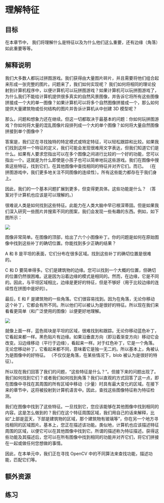 # 理解特征

## 目标

在本章节中， 我们将理解什么是特征以及为什么他们这么重要，还有边缘（角落）如此重要等等。

## 解释说明

我们大多数人都玩过拼图游戏。我们获得由大量图片碎片，并且需要将他们组合起来形成一张完整的图片。问题来了，我们如何实现呢？ 我们如何将相同的理论投射到计算机程序中，以便计算机可以玩拼图游戏？如果计算机可以玩拼图游戏了，为什么我们不能给计算机提供很多真实的自然风景图像，并告诉它将所有这些图像拼接成一个大的单一图像？如果计算机可以将多个自然图像拼接成一个，那么如何提供大量建筑物或任何结构的图片并告诉计算机从中创建 3D 模型呢？  

那么，问题和想象力还在继续。但这一切都取决于最基本的问题：你如何玩拼图游戏？你如何将大量的混乱图像片段排列成一个大的单个图像？如何将大量自然图像拼接到单个图像中？  

答案是，我们正在寻找独特的特定模式或特定特征，可以轻松跟踪和比较。如果我们找到这样一个特征的定义，我们可能会发现很难用文字表达，但我们知道它们是什么。如果有人要求您指出可以在多个图像之间进行比较的一个好的功能，您可以指出一个。这就是为什么即使是小孩子也可以简单地玩这些游戏。我们在图像中搜索这些特征，找到它们，在其他图像中查找相同的特征并对齐它们。而已。 （在拼图游戏中，我们更多地关注不同图像的连续性）。所有这些能力都存在于我们身上。  

因此，我们的一个基本问题扩展到更多，但变得更具体。这些功能是什么？ （答案对于计算机也应该是可以理解的。）

很难说人类是如何找到这些特征。此能力在人类大脑中早已根深蒂固。但是如果我们深入研究一些图片并搜索不同的图案，我们会发现一些有趣的东西。例如，如下图所示：

<div style="align: center">
<img src="https://raw.githubusercontent.com/apachecn/opencv-doc-zh/master/docs/4.0.0/img/feature_building.jpg" />
</div>

图像非常简单。在图像的顶部，给出了六个小图像补丁。你的问题是如何在原始图像中找到这些补丁的确切位置。你能找到多少正确的结果？

A 和 B 是平坦的表面，它们分布在很多区域。找到这些补丁的确切位置是很难的。

C 和 D 要简单得多。它们是建筑物的边缘。您可以找到一个大概的位置，但确切的位置仍然很困难。这是因为沿着边缘的模式是相同的。然而，在边缘，它是不同的。因此，与平坦区域相比，边缘是更好的特征，但是不够好（用于比较边缘的连续性在拼图中是好的）。

最后，E 和 F 是建筑物的一些角落。它们很容易找到。因为在角落，无论你移动这个补丁，它都会有所不同。所以他们可以被认为是很好的特征。所以现在我们来看看更简单（和广泛使用的图像）以便更好地理解。

<div style="align: center">
<img src="https://raw.githubusercontent.com/apachecn/opencv-doc-zh/master/docs/4.0.0/img/feature_simple.png" />
</div>

就像上面一样，蓝色斑块是平坦的区域，很难找到和跟踪。无论你移动蓝色补丁，它看起来都一样。黑色贴片有边缘。如果沿垂直方向（即沿着渐变方向）移动它会改变。沿边缘移动（平行于边缘），看起来一样。对于红色补丁，它是一个角落。无论您移动补丁，它看起来都不同，意味着它是独一无二的。所以基本上，角被认为是图像中的好特征。 （不仅仅是角落，在某些情况下，blob 被认为是很好的特征）。  


所以现在我们回答了我们的问题，“这些特征是什么？”。但接下来的问题出现了。我们如何找到它们？或者我们如何找到角落？我们以直观的方式回答了这一点，即在图像中寻找在其周围的所有区域中移动（少量）时具有最大变化的区域。在接下来的章节中，这将被投射到计算机语言中。因此，查找这些图像特征称为特征检测。  


我们在图像中找到了这些特征。一旦找到它，您应该能够在其他图像中找到相同的内容。这是怎么做到的？我们在这个特征周围区域，我们用自己的话来解释，比如“上部是蓝天，下部是建筑物的区域，那个建筑物有玻璃等”，你在另一个地方寻找相同的区域图片。基本上，您正在描述该功能。类似地，计算机也应该描述特征周围的区域，以便它可以在其他图像中找到它。所谓的描述称为特征描述。获得这些功能及其描述后，您可以在所有图像中找到相同的功能并对齐它们，将它们拼接在一起或做任何您想做的事情。  


因此，在本单元中，我们正在寻找 OpenCV 中的不同算法来查找功能，描述功能，匹配它们等。  



## 额外资源

## 练习





